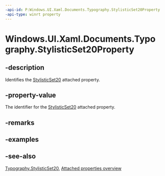 ```yaml
---
-api-id: P:Windows.UI.Xaml.Documents.Typography.StylisticSet20Property
-api-type: winrt property
---
```


<!-- Property syntax
public Windows.UI.Xaml.DependencyProperty StylisticSet20Property { get; }
-->

# Windows.UI.Xaml.Documents.Typography.StylisticSet20Property

## -description
Identifies the [StylisticSet20](typography_stylisticset20.md) attached property.



## -property-value
The identifier for the [StylisticSet20](typography_stylisticset20.md) attached property.

## -remarks

## -examples

## -see-also

[Typography.StylisticSet20](typography_stylisticset20.md), [Attached properties overview](/windows/uwp/xaml-platform/attached-properties-overview)
